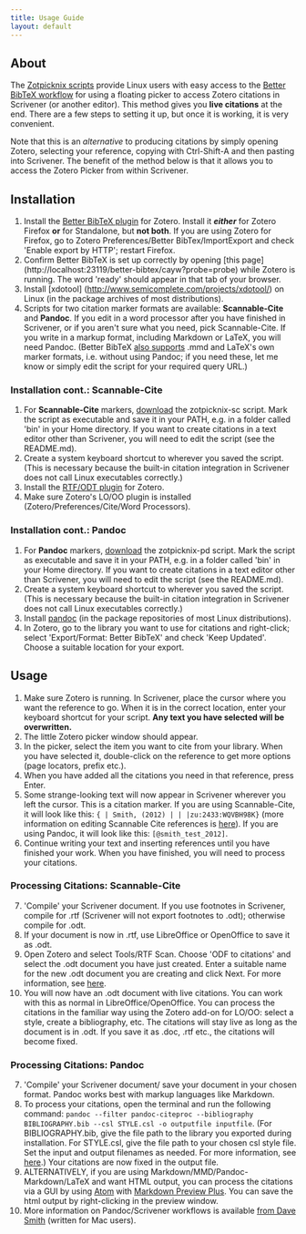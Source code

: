 ```yaml
---
title: Usage Guide
layout: default
---
```

## About ##
The [Zotpicknix scripts](https://github.com/emmareisz/zotpicknix) provide Linux users with easy access to the [Better BibTeX workflow](https://zotplus.github.io/better-bibtex/cayw.html) for using a floating picker to access Zotero citations in Scrivener (or another editor). This method gives you **live citations** at the end. There are a few steps to setting it up, but once it is working, it is very convenient.

Note that this is an *alternative* to producing citations by simply opening Zotero, selecting your reference, copying with Ctrl-Shift-A and then pasting into Scrivener. The benefit of the method below is that it allows you to access the Zotero Picker from within Scrivener.

## Installation ##
1. Install the [Better BibTeX plugin](https://zotplus.github.io/better-bibtex/) for Zotero. Install it ***either*** for Zotero Firefox **or** for Standalone, but **not both**. If you are using Zotero for Firefox, go to Zotero Preferences/Better BibTex/ImportExport and check 'Enable export by HTTP'; restart Firefox.
2. Confirm Better BibTeX is set up correctly by opening [this page] (http://localhost:23119/better-bibtex/cayw?probe=probe) while Zotero is running. The word 'ready' should appear in that tab of your browser.
3. Install [xdotool] (http://www.semicomplete.com/projects/xdotool/) on Linux (in the package archives of most distributions).  
4. Scripts for two citation marker formats are available: **Scannable-Cite** and **Pandoc**. If you edit in a word processor after you have finished in Scrivener, or if you aren't sure what you need, pick Scannable-Cite. If you write in a markup format, including Markdown or LaTeX, you will need Pandoc. (Better BibTeX [also supports](https://zotplus.github.io/better-bibtex/cayw.html) .mmd and LaTeX's own marker formats, i.e. without using Pandoc; if you need these, let me know or simply edit the script for your required query URL.)  

### Installation cont.: Scannable-Cite ###
1. For **Scannable-Cite** markers, [download](https://github.com/emmareisz/zotpicknix) the zotpicknix-sc script. Mark the script as executable and save it in your PATH, e.g. in a folder called 'bin' in your Home directory. If you want to create citations in a text editor other than Scrivener, you will need to edit the script (see the README.md).  
2. Create a system keyboard shortcut to wherever you saved the script. (This is necessary because the built-in citation integration in Scrivener does not call Linux executables correctly.)
3. Install the [RTF/ODT plugin](https://zotero-odf-scan.github.io/zotero-odf-scan/) for Zotero.  
4. Make sure Zotero's LO/OO plugin is installed (Zotero/Preferences/Cite/Word Processors).  

### Installation cont.: Pandoc ###
1. For **Pandoc** markers, [download](https://github.com/emmareisz/zotpicknix) the zotpicknix-pd script. Mark the script as executable and save it in your PATH, e.g. in a folder called 'bin' in your Home directory. If you want to create citations in a text editor other than Scrivener, you will need to edit the script (see the README.md).  
2. Create a system keyboard shortcut to wherever you saved the script. (This is necessary because the built-in citation integration in Scrivener does not call Linux executables correctly.)  
3. Install [pandoc](http://pandoc.org/) (in the package repositories of most Linux distributions).  
4. In Zotero, go to the library you want to use for citations and right-click; select 'Export/Format: Better BibTeX' and check 'Keep Updated'. Choose a suitable location for your export.  

## Usage ##
1. Make sure Zotero is running. In Scrivener, place the cursor where you want the reference to go. When it is in the correct location, enter your keyboard shortcut for your script. **Any text you have selected will be overwritten.**  
2. The little Zotero picker window should appear.
3. In the picker, select the item you want to cite from your library. When you have selected it, double-click on the reference to get more options (page locators, prefix etc.).  
4. When you have added all the citations you need in that reference, press Enter.  
5. Some strange-looking text will now appear in Scrivener wherever you left the cursor. This is a citation marker. If you are using Scannable-Cite, it will look like this: `{ | Smith, (2012) | | |zu:2433:WQVBH98K}` (more information on editing Scannable Cite references is [here](https://zotero-odf-scan.github.io/zotero-odf-scan/)). If you are using Pandoc, it will look like this: `[@smith_test_2012]`.  
6. Continue writing your text and inserting references until you have finished your work. When you have finished, you will need to process your citations.  

### Processing Citations: Scannable-Cite ###
7. 'Compile' your Scrivener document. If you use footnotes in Scrivener, compile for .rtf (Scrivener will not export footnotes to .odt); otherwise compile for .odt.  
8. If your document is now in .rtf, use LibreOffice or OpenOffice to save it as .odt.  
9. Open Zotero and select Tools/RTF Scan. Choose 'ODF to citations' and select the .odt document you have just created. Enter a suitable name for the new .odt document you are creating and click Next. For more information, see [here](https://zotero-odf-scan.github.io/zotero-odf-scan/).  
10. You will now have an .odt document with live citations. You can work with this as normal in LibreOffice/OpenOffice. You can process the citations in the familiar way using the Zotero add-on for LO/OO: select a style, create a bibliography, etc. The citations will stay live as long as the document is in .odt. If you save it as .doc, .rtf etc., the citations will become fixed.  

### Processing Citations: Pandoc ###
7. 'Compile' your Scrivener document/ save your document in your chosen format. Pandoc works best with markup languages like Markdown.  
8. To process your citations, open the terminal and run the following command:
`pandoc --filter pandoc-citeproc --bibliography BIBLIOGRAPHY.bib --csl STYLE.csl -o outputfile inputfile`.
(For BIBLIOGRAPHY.bib, give the file path to the library you exported during installation. For STYLE.csl, give the file path to your chosen csl style file. Set the input and output filenames as needed. For more information, see [here](http://pandoc.org/README.html).) Your citations are now fixed in the output file.  
9. ALTERNATIVELY, if you are using Markdown/MMD/Pandoc-Markdown/LaTeX and want HTML output, you can process the citations via a GUI by using [Atom](https://atom.io/) with [Markdown Preview Plus](https://atom.io/packages/markdown-preview-plus). You can save the html output by right-clicking in the preview window.  
10. More information on Pandoc/Scrivener workflows is available [from Dave Smith](https://davepwsmith.github.io/academic-scrivener-howto/) (written for Mac users).  
